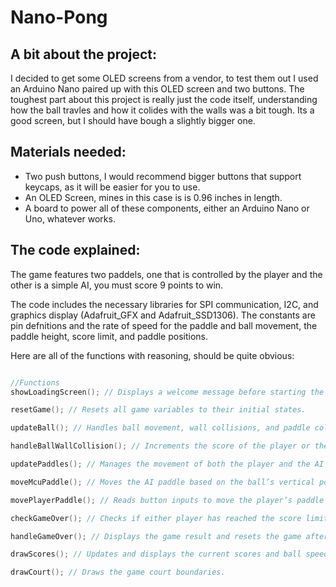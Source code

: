 # Nano-Pong

## A bit about the project:
I decided to get some OLED screens from a vendor, to test them out I used an Arduino Nano paired up
with this OLED screen and two buttons. The toughest part about this project is really just the code itself, understanding how the ball travles and how it colides with the walls was a bit tough. Its a good screen, but I should have bough a slightly bigger one. 

## Materials needed: 

- Two push buttons, I would recommend bigger buttons that support keycaps, as it will be easier for you to use.
- An OLED Screen, mines in this case is is 0.96 inches in length. 
- A board to power all of these components, either an Arduino Nano or Uno, whatever works.

## The code explained: 

The game features two paddels, one that is controlled by the player and the other is a simple AI, you 
must score 9 points to win. 

The code includes the necessary libraries for SPI communication, I2C, and graphics display (Adafruit_GFX and Adafruit_SSD1306). The constants are pin defnitions and the rate of speed for the paddle and ball movement, the paddle height, score limit, and paddle positions.

Here are all of the functions with reasoning, should be quite obvious: 

```C 

//Functions
showLoadingScreen(); // Displays a welcome message before starting the game.

resetGame(); // Resets all game variables to their initial states.

updateBall(); // Handles ball movement, wall collisions, and paddle collisions. It updates the ball's position based on its current direction and speed.

handleBallWallCollision(); // Increments the score of the player or the opponent when the ball hits the wall and resets the ball position.

updatePaddles(); // Manages the movement of both the player and the AI paddle.

moveMcuPaddle(); // Moves the AI paddle based on the ball’s vertical position.

movePlayerPaddle(); // Reads button inputs to move the player’s paddle up or down.

checkGameOver(); // Checks if either player has reached the score limit.

handleGameOver(); // Displays the game result and resets the game after a delay.

drawScores(); // Updates and displays the current scores and ball speed.

drawCourt(); // Draws the game court boundaries.

```
